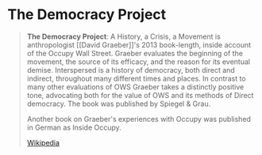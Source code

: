 # The Democracy Project

> **The Democracy Project**: A History, a Crisis, a Movement is anthropologist [[David Graeber]]'s 2013 book-length, inside account of the Occupy Wall Street. Graeber evaluates the beginning of the movement, the source of its efficacy, and the reason for its eventual demise. Interspersed is a history of democracy, both direct and indirect, throughout many different times and places. In contrast to many other evaluations of OWS Graeber takes a distinctly positive tone, advocating both for the value of OWS and its methods of Direct democracy. The book was published by Spiegel & Grau.
>
> Another book on Graeber's experiences with Occupy was published in German as Inside Occupy.
>
> [Wikipedia](https://en.wikipedia.org/wiki/The%20Democracy%20Project)